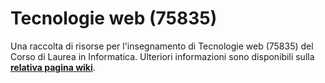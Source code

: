 # Tecnologie web (75835)

Una raccolta di risorse per l'insegnamento di Tecnologie web (75835) del Corso di
Laurea in Informatica.
 Ulteriori informazioni sono disponibili sulla [**relativa pagina wiki**](https://cartabinaria.github.io/wiki/raccolte-di-risorse/index.html).
